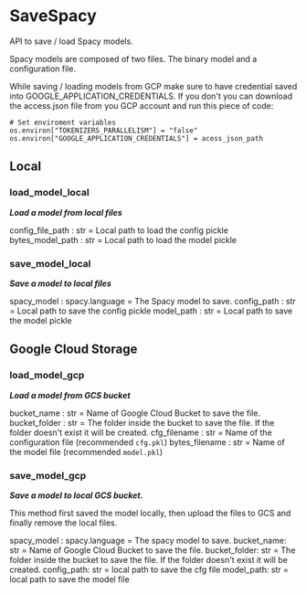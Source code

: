# SaveSpacy
API to save / load Spacy models.

Spacy models are composed of two files. The binary model and a configuration file.

While saving / loading models from GCP make sure to have credential saved into GOOGLE_APPLICATION_CREDENTIALS. If you don't you can download the access.json file from you GCP account and run this piece of code:

```
# Set enviroment variables
os.environ["TOKENIZERS_PARALLELISM"] = "false"
os.environ["GOOGLE_APPLICATION_CREDENTIALS"] = acess_json_path
```


## Local

### load_model_local

***Load a model from local files***

config_file_path : str = Local path to load the config pickle
bytes_model_path : str = Local path to load the model pickle

### save_model_local

***Save a model to local files***

spacy_model : spacy.language = The Spacy model to save.
config_path : str = Local path to save the config pickle
model_path : str = Local path to save the model pickle


## Google Cloud Storage

### load_model_gcp

***Load a model from GCS bucket***

bucket_name : str = Name of Google Cloud Bucket to save the file.
bucket_folder : str = The folder inside the bucket to save the file. If the folder doesn't exist it will be created.
cfg_filename : str = Name of the configuration file (recommended `cfg.pkl`)
bytes_filename : str = Name of the model file (recommended `model.pkl`)

### save_model_gcp

***Save a model to local GCS bucket.***

This method first saved the model locally, then upload the files to GCS and finally remove the local files.

spacy_model : spacy.language = The spacy model to save.
bucket_name: str =  Name of Google Cloud Bucket to save the file.
bucket_folder: str = The folder inside the bucket to save the file. If the folder doesn't exist it will be created.
config_path: str = local path to save the cfg file
model_path: str = local path to save the model file